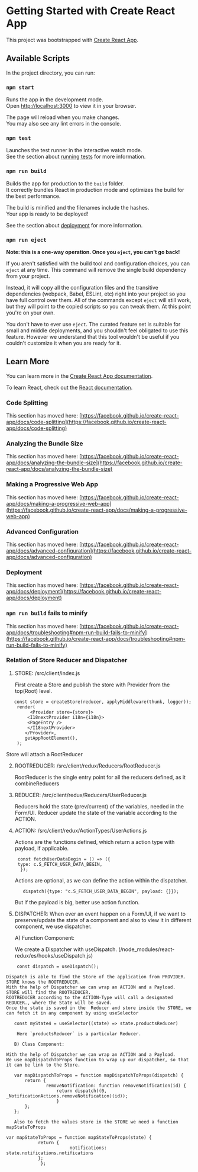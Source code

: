 # Getting Started with Create React App

This project was bootstrapped with [Create React App](https://github.com/facebook/create-react-app).

## Available Scripts

In the project directory, you can run:

### `npm start`

Runs the app in the development mode.\
Open [http://localhost:3000](http://localhost:3000) to view it in your browser.

The page will reload when you make changes.\
You may also see any lint errors in the console.

### `npm test`

Launches the test runner in the interactive watch mode.\
See the section about [running tests](https://facebook.github.io/create-react-app/docs/running-tests) for more information.

### `npm run build`

Builds the app for production to the `build` folder.\
It correctly bundles React in production mode and optimizes the build for the best performance.

The build is minified and the filenames include the hashes.\
Your app is ready to be deployed!

See the section about [deployment](https://facebook.github.io/create-react-app/docs/deployment) for more information.

### `npm run eject`

**Note: this is a one-way operation. Once you `eject`, you can't go back!**

If you aren't satisfied with the build tool and configuration choices, you can `eject` at any time. This command will remove the single build dependency from your project.

Instead, it will copy all the configuration files and the transitive dependencies (webpack, Babel, ESLint, etc) right into your project so you have full control over them. All of the commands except `eject` will still work, but they will point to the copied scripts so you can tweak them. At this point you're on your own.

You don't have to ever use `eject`. The curated feature set is suitable for small and middle deployments, and you shouldn't feel obligated to use this feature. However we understand that this tool wouldn't be useful if you couldn't customize it when you are ready for it.

## Learn More

You can learn more in the [Create React App documentation](https://facebook.github.io/create-react-app/docs/getting-started).

To learn React, check out the [React documentation](https://reactjs.org/).

### Code Splitting

This section has moved here: [https://facebook.github.io/create-react-app/docs/code-splitting](https://facebook.github.io/create-react-app/docs/code-splitting)

### Analyzing the Bundle Size

This section has moved here: [https://facebook.github.io/create-react-app/docs/analyzing-the-bundle-size](https://facebook.github.io/create-react-app/docs/analyzing-the-bundle-size)

### Making a Progressive Web App

This section has moved here: [https://facebook.github.io/create-react-app/docs/making-a-progressive-web-app](https://facebook.github.io/create-react-app/docs/making-a-progressive-web-app)

### Advanced Configuration

This section has moved here: [https://facebook.github.io/create-react-app/docs/advanced-configuration](https://facebook.github.io/create-react-app/docs/advanced-configuration)

### Deployment

This section has moved here: [https://facebook.github.io/create-react-app/docs/deployment](https://facebook.github.io/create-react-app/docs/deployment)

### `npm run build` fails to minify

This section has moved here: [https://facebook.github.io/create-react-app/docs/troubleshooting#npm-run-build-fails-to-minify](https://facebook.github.io/create-react-app/docs/troubleshooting#npm-run-build-fails-to-minify)

### Relation of Store Reducer and Dispatcher
1) STORE: /src/client/index.js
   
   First create a Store and publish the store with Provider from the top(Root) level.
```
   const store = createStore(reducer, applyMiddleware(thunk, logger));
   	render(
         <Provider store={store}>
	 	<I18nextProvider i18n={i18n}>
   		<PageEntry />
   		</I18nextProvider>
	   </Provider>,
	   getAppRootElement(),
	);
```
Store will attach a RootReducer 

2) ROOTREDUCER: /src/client/redux/Reducers/RootReducer.js
   
   RootReducer is the single entry point for all the reducers defined, as it combineReducers


3) REDUCER: /src/client/redux/Reducers/UserReducer.js
   
   Reducers hold the state (prev/current) of the variables, needed in the Form/UI.
   Reducer update the state of the variable  according to the ACTION.

4) ACTION: /src/client/redux/ActionTypes/UserActions.js
   
   Actions are the functions defined, which return a action type with payload, if applicable.
   ```
    const fetchUserDataBegin = () => ({
   	type: c.S_FETCH_USER_DATA_BEGIN,
     });
   ```
   Actions are optional, as we can define the action within the dispatcher.
   ```
      dispatch({type: "c.S_FETCH_USER_DATA_BEGIN", payload: {}});
   ```
   But if the payload is big, better use action function.
 
 5) DISPATCHER: When ever an event happen on a Form/UI, if we want to preserve/update the state 
    of a component and also to view it in different component, we use dispatcher.
    
	A) Function Component:

	We create a Dispatcher with useDispatch.  (/node_modules/react-redux/es/hooks/useDispatch.js)
```
	const dispatch = useDispatch();
```				     
	Dispatch is able to find the Store of the application from PROVIDER.
	STORE knows the ROOTREDUCER.
 	With the help of Dispatcher we can wrap an ACTION and a Payload. 
	STORE will find the ROOTREDUCER. 
	ROOTREDUCER according to the ACTION-Type will call a designated REDUCER., where the State will be saved.
	Once the state is saved in the  Reducer and store inside the STORE, we can fetch it in any component by using useSelector
 ```
	const myState4 = useSelector((state) => state.productsReducer)
```
        Here `productsReducer` is a particular Reducer.
				   
       B) Class Component:
    
	With the help of Dispatcher we can wrap an ACTION and a Payload. 
	We use mapDispatchToProps function to wrap up our dispatcher, so that it can be link to the Store.
 ```
	var mapDispatchToProps = function mapDispatchToProps(dispatch) {
 		return {
   	            removeNotification: function removeNotification(id) {
                  	return dispatch((0, _NotificationActions.removeNotification)(id));
                    }
		};
	};

	Also to fetch the values store in the STORE we need a function mapStateToProps
```
	var mapStateToProps = function mapStateToProps(state) {
 				return {
                  			notifications: state.notifications.notifications
 				};
	  		     };
```



